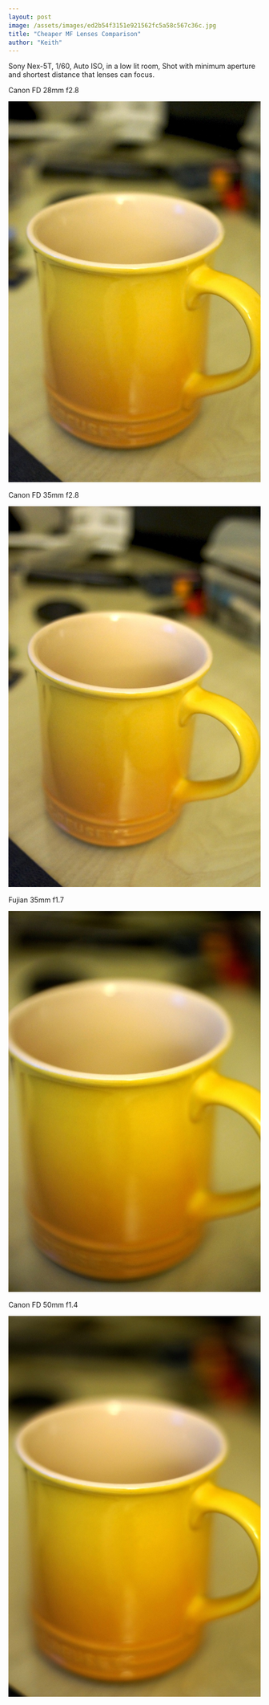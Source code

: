 ```yaml
---
layout: post
image: /assets/images/ed2b54f3151e921562fc5a58c567c36c.jpg
title: "Cheaper MF Lenses Comparison"
author: "Keith"
---
```



Sony Nex-5T, 1/60, Auto ISO, in a low lit room, Shot with minimum aperture and shortest distance that lenses can focus.




Canon FD 28mm f2.8



![image](/assets/images/ed2b54f3151e921562fc5a58c567c36c.jpg)




Canon FD 35mm f2.8



![image](/assets/images/f13a07d68e2a3d77e9ff4a3c70408d81.jpg)




Fujian 35mm f1.7




![image](/assets/images/a065860e290c44d37983d853fa438970.jpg)







Canon FD 50mm f1.4






![image](/assets/images/a5b26e0eae0dd5777b27fb7dc0409e88.jpg)








